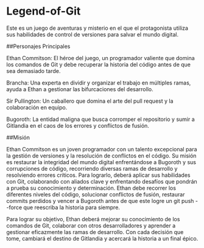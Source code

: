 # Legend-of-Git
Este es un juego de aventuras y misterio en el que el protagonista utiliza sus habilidades de control de versiones para salvar el mundo digital.

##Personajes Principales

Ethan Commitson: El héroe del juego, un programador valiente que domina los comandos de Git y debe recuperar la historia del código antes de que sea demasiado tarde.

Brancha: Una experta en dividir y organizar el trabajo en múltiples ramas, ayuda a Ethan a gestionar las bifurcaciones del desarrollo.

Sir Pullington: Un caballero que domina el arte del pull request y la colaboración en equipo.

Bugoroth: La entidad maligna que busca corromper el repositorio y sumir a Gitlandia en el caos de los errores y conflictos de fusión.

##Misión

Ethan Commitson es un joven programador con un talento excepcional para la gestión de versiones y la resolución de conflictos en el código. Su misión es restaurar la integridad del mundo digital enfrentándose a Bugoroth y sus corrupciones de código, recorriendo diversas ramas de desarrollo y resolviendo errores críticos. Para lograrlo, deberá aplicar sus habilidades con Git, colaborando con aliados clave y enfrentando desafíos que pondrán a prueba su conocimiento y determinación.
Ethan debe recorrer los diferentes niveles del código, solucionar conflictos de fusión, restaurar commits perdidos y vencer a Bugoroth antes de que este logre un git push --force que reescriba la historia para siempre.

Para lograr su objetivo, Ethan deberá mejorar su conocimiento de los comandos de Git, colaborar con otros desarrolladores y aprender a gestionar eficazmente las ramas de desarrollo. Con cada decisión que tome, cambiará el destino de Gitlandia y acercará la historia a un final épico.

